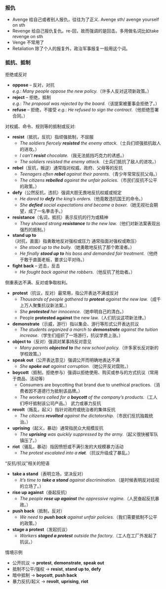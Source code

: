 ### 报仇
- Avenge 给自己或者别人报仇，往往为了正义. Avenge sth/ avenge yourself on sth
- Revenge 给自己报仇复仇。re-回，故而强调的是回击。多用做名词比如take revenge on sth
- Venge 不常用了
- Retaliation 除了个人的报复外，政治军事报复一般用这个词。

### 抵抗、抵制

拒绝或反对
- **oppose** – 反对，对抗   
  *e.g.*: *Many people oppose the new policy.*（许多人反对这项新政策。）
- **reject** – 拒绝，抵制   
  *e.g.*: *The proposal was rejected by the board.*（该提案被董事会拒绝了。）
- **refuse** – 拒绝，不接受
  *e.g.*: *He refused to sign the contract.*（他拒绝签署合同。）

对权威、命令、规则等的抵制或反对:
- **resist**（抵抗，反抗）指顽强抵制，不屈服
  - *The soldiers fiercely **resisted** the enemy attack.*（士兵们顽强抵抗敌人的进攻。）
  - *I can’t **resist** chocolate.*（我无法抵挡巧克力的诱惑。）
  - *The soldiers resisted the enemy attack.*（士兵们抵抗了敌人的进攻。）
- **rebel**（反抗，叛逆）通常指对权威、政府、父母等的反抗
  - *Teenagers often **rebel** against their parents.*（青少年常常反抗父母。）
  - *The citizens **rebelled** against the unfair policies.*（市民们反抗不公平的政策。）
- **defy**（公然反抗，违抗）强调大胆无畏地反抗权威或规定
  - *He dared to **defy** the king’s orders.*（他竟敢违抗国王的命令。）
  - *She **defied** social expectations and became a boxer.*（她无视社会期望，成了一名拳击手。）
- **resistance**（名词，抵抗）表示反抗的行为或精神
  - *They showed strong **resistance** to the new law.*（他们对新法案表现出强烈的抵制。）
- **stand up to**（对抗，直面）指勇敢地反对强权或压力 通常指面对强权或欺压）
  - *She stood up to the bully.*（她勇敢地反抗了那个欺凌者。）
  - *He finally **stood up to** his boss and demanded fair treatment.*（他终于敢于直面老板，要求公平对待。）
- **fight back** – 还击，反击
  - *He fought back against the robbers.*（他反抗了抢劫者。）

侧重表达不满、反对或争取权利。
- **protest**（抗议，反对）最常用，指公开表达不满或反对
  - *Thousands of people gathered to **protest** against the new law.*（成千上万人聚集抗议新法案。）
  - *She **protested** her innocence.*（她申明自己的清白。）
  - People **protested against** the new law.（人们抗议这项新法律。）
- **demonstrate**（示威，游行）指以集会、游行等形式公开表达抗议
  - *The students organized a march to **demonstrate** against the tuition increase.*（学生们组织了一场游行，抗议学费上涨。）
- **object to**（反对）强调对某事持反对意见
  - *Many parents **objected to** the new school policy.*（许多家长反对新的学校政策。）
- **speak out**（公开表达意见）强调公开而明确地表达不满
  - *She **spoke out** against corruption.*（她公开反对腐败。）
- **boycott**（抵制，拒绝参与）强调以拒绝使用、购买或参与的方式抗议（常用于商品、活动等）
  - Consumers are boycotting that brand due to unethical practices.（消费者因不道德行为抵制该品牌。）
  - *The workers called for a **boycott** of the company’s products.*（工人们呼吁抵制该公司产品。）
武力或暴力反抗
- **revolt**（叛乱，起义）指针对政府或统治者的集体反抗
  - *The citizens **revolted** against the dictatorship.*（市民们反抗独裁统治。）
- **uprising**（起义，暴动）通常指民众大规模反抗
  - *The **uprising** was quickly suppressed by the army.*（起义很快被军队镇压了。）
- **riot**（骚乱，暴动）指因愤怒或不满引发的大规模暴力活动
  - *The protest escalated into a **riot**.*（抗议升级成了暴乱。）

“反抗/抗议”相关的短语
- **take a stand**（表明立场，坚决反对）
  - *It’s time to **take a stand** against discrimination.*（是时候表明反对歧视的立场了。）
- **rise up against**（奋起反抗）
  - *The people **rose up against** the oppressive regime.*（人民奋起反抗暴政。）
- **push back**（抵制，反对）
  - *We need to **push back** against unfair policies.*（我们需要抵制不公平的政策。）
- **stage a protest**（发起抗议）
  - *Workers **staged a protest** outside the factory.*（工人在工厂外发起了抗议。）

情境示例
- 公开抗议 → **protest**, **demonstrate**, **speak out**
- 抵制不公平/强权 → **resist**, **stand up to**, **defy**
- 暗中抵制 → **boycott**, **push back**
- 暴力反抗/起义 → **revolt**, **uprising**, **riot**

